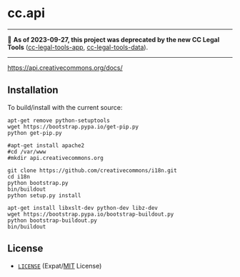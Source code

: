 # cc.api

----

🛑 **As of 2023-09-27, this project was deprecated by the new CC Legal Tools**
([cc-legal-tools-app][app], [cc-legal-tools-data][data]).

[app]: https://github.com/creativecommons/cc-legal-tools-app
[data]: https://github.com/creativecommons/cc-legal-tools-data

----

https://api.creativecommons.org/docs/


## Installation

To build/install with the current source:

    apt-get remove python-setuptools
    wget https://bootstrap.pypa.io/get-pip.py
    python get-pip.py

    #apt-get install apache2
    #cd /var/www
    #mkdir api.creativecommons.org

    git clone https://github.com/creativecommons/i18n.git
    cd i18n
    python bootstrap.py
    bin/buildout
    python setup.py install

    apt-get install libxslt-dev python-dev libz-dev
    wget https://bootstrap.pypa.io/bootstrap-buildout.py
    python bootstrap-buildout.py
    bin/buildout


## License

- [`LICENSE`](LICENSE) (Expat/[MIT][mit] License)

[mit]: http://www.opensource.org/licenses/MIT "The MIT License | Open Source Initiative"
